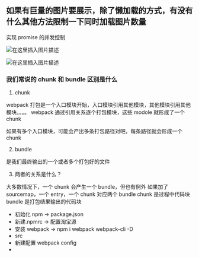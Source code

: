 ## 如果有巨量的图片要展示，除了懒加载的方式，有没有什么其他方法限制一下同时加载图片数量

实现 promise 的并发控制

![在这里插入图片描述](https://img-blog.csdnimg.cn/20210326214608466.png)

![在这里插入图片描述](https://img-blog.csdnimg.cn/20210326214618686.png)

### 我们常说的 chunk 和 bundle 区别是什么

1. chunk

webpack 打包是一个入口模块开始，入口模块引用其他模块，其他模块引用其他模块。。。。
webpack 通过引用关系逐个打包模块，这些 modole 就形成了一个 chunk

如果有多个入口模块，可能会产出多条打包路径对吧，每条路径就会形成一个 chunk

2. bundle

是我们最终输出的一个或者多个打包好的文件

3. 两者的关系是什么？

大多数情况下，一个 chunk 会产生一个 bundle，但也有例外
如果加了 sourcemap，一个 entry，一个 chunk 对应两个 bundle
chunk 是过程中代码块 bundle 是打包结果输出的代码块

- 初始化 npm -> package.json
- 新建.npmrc -> 配置淘宝源
- 安装 webpack -> npm i webpack webpack-cli -D
- src
- 新建配置 webpack config
-
